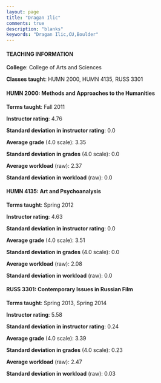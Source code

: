 ```yaml
---
layout: page
title: "Dragan Ilic" 
comments: true
description: "blanks"
keywords: "Dragan Ilic,CU,Boulder"
---
```

<head>
<script src="https://ajax.googleapis.com/ajax/libs/jquery/2.1.3/jquery.min.js"></script>
<script src="https://dl.dropboxusercontent.com/s/pc42nxpaw1ea4o9/highcharts.js?dl=0"></script>
<!-- <script src="../assets/js/highcharts.js"></script> -->
<style type="text/css">@font-face {
	font-family: "Bebas Neue";
	src: url(https://www.filehosting.org/file/details/544349/BebasNeue Regular.otf) format("opentype");
	}
	h1.Bebas { 
		font-family: "Bebas Neue", Verdana, Tahoma;
	}
</style>
</head>
	   
#### TEACHING INFORMATION

**College**: College of Arts and Sciences

**Classes taught**: HUMN 2000, HUMN 4135, RUSS 3301

#### HUMN 2000: Methods and Approaches to the Humanities

**Terms taught**: Fall 2011

**Instructor rating**: 4.76

**Standard deviation in instructor rating**: 0.0

**Average grade** (4.0 scale): 3.35

**Standard deviation in grades** (4.0 scale): 0.0

**Average workload** (raw): 2.37

**Standard deviation in workload** (raw): 0.0

#### HUMN 4135: Art and Psychoanalysis

**Terms taught**: Spring 2012

**Instructor rating**: 4.63

**Standard deviation in instructor rating**: 0.0

**Average grade** (4.0 scale): 3.51

**Standard deviation in grades** (4.0 scale): 0.0

**Average workload** (raw): 2.08

**Standard deviation in workload** (raw): 0.0

#### RUSS 3301: Contemporary Issues in Russian Film

**Terms taught**: Spring 2013, Spring 2014

**Instructor rating**: 5.58

**Standard deviation in instructor rating**: 0.24

**Average grade** (4.0 scale): 3.39

**Standard deviation in grades** (4.0 scale): 0.23

**Average workload** (raw): 2.47

**Standard deviation in workload** (raw): 0.03

